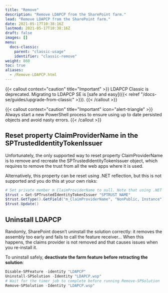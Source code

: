 ```yaml
---
title: "Remove"
description: "Remove LDAPCP from the SharePoint farm."
lead: "Remove LDAPCP from the SharePoint farm."
date: 2021-05-17T10:38:16Z
lastmod: 2021-05-17T10:38:16Z
draft: false
images: []
menu: 
  docs-classic:
    parent: "classic-usage"
    identifier: "classic-remove"
weight: 860
toc: true
aliases:
  - /Remove-LDAPCP.html
---
```


{{< callout context="caution" title="Important" >}} LDAPCP Classic is deprecated. Migrating to LDAPCP SE is [safe and easy]({{< relref "/docs-se/guides/upgrade-from-classic" >}}). {{< /callout >}}

{{< callout context="caution" title="Important" icon="alert-triangle" >}} Always start a new PowerShell process to ensure using up to date persisted objects and avoid nasty errors. {{< /callout >}}

## Reset property ClaimProviderName in the SPTrustedIdentityTokenIssuer

Unfortunately, the only supported way to reset property ClaimProviderName is to remove and recreate the SPTrustedIdentityTokenIssuer object, which requires to remove the trust from all the web apps where it is used.

Alternatively, this property can be reset using .NET reflection, but this is not supported and you do this at your own risks:

```powershell
# Set private member m_ClaimProviderName to null. Note that using .NET reflection on SharePoint objects is not supported and you do this at your own risks
$trust = Get-SPTrustedIdentityTokenIssuer "SPTRUST NAME"
$trust.GetType().GetField("m_ClaimProviderName", "NonPublic, Instance").SetValue($trust, $null)
$trust.Update()
```

## Uninstall LDAPCP

Randomly, SharePoint doesn’t uninstall the solution correctly: it removes the assembly too early and fails to call the feature receiver... When this happens, the claims provider is not removed and that causes issues when you re-install it.

To uninstall safely, **deactivate the farm feature before retracting the solution**:

```powershell
Disable-SPFeature -identity "LDAPCP"
Uninstall-SPSolution -Identity "LDAPCP.wsp"
# Wait for the timer job to complete before running Remove-SPSolution
Remove-SPSolution -Identity "LDAPCP.wsp"
```
